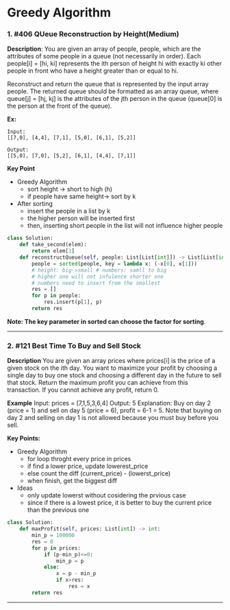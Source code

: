# Greedy Algorithm

### 1. #406 QUeue Reconstruction by Height(Medium)
**Description**:
You are given an array of people, people, which are the attributes of some people in a queue (not necessarily in order). Each people[i] = [hi, ki] represents the ith person of height hi with exactly ki other people in front who have a height greater than or equal to hi.

Reconstruct and return the queue that is represented by the input array people. The returned queue should be formatted as an array queue, where queue[j] = [hj, kj] is the attributes of the jth person in the queue (queue[0] is the person at the front of the queue).

**Ex:**

    Input:
    [[7,0], [4,4], [7,1], [5,0], [6,1], [5,2]]
    
    Output:
    [[5,0], [7,0], [5,2], [6,1], [4,4], [7,1]]

**Key Point**
- Greedy Algorithm
    - sort height -> short to high (h)
    - if people have same height-> sort by k
- After sorting
    - insert the people in a list by k
    - the higher person will be inserted first
    - then, inserting short people in the list will not influence higher people
```python
class Solution:
    def take_second(elem):
        return elem[1]
    def reconstructQueue(self, people: List[List[int]]) -> List[List[int]]:
        people = sorted(people, key = lambda x: (-x[0], x[1]))
        # height: big->small # numbers: samll to big
        # higher one will not infulence shorter one
        # numbers need to insert from the smallest
        res = []
        for p in people:
            res.insert(p[1], p)
        return res
```

**Note: The key parameter in sorted can choose the factor for sorting**. 

---

### 2. #121 Best Time To Buy and Sell Stock
**Description**
You are given an array prices where prices[i] is the price of a given stock on the ith day.
You want to maximize your profit by choosing a single day to buy one stock and choosing a different day in the future to sell that stock.
Return the maximum profit you can achieve from this transaction. If you cannot achieve any profit, return 0.

**Example**
Input: prices = [7,1,5,3,6,4]
Output: 5
Explanation: Buy on day 2 (price = 1) and sell on day 5 (price = 6), profit = 6-1 = 5.
Note that buying on day 2 and selling on day 1 is not allowed because you must buy before you sell.

**Key Points:**
- Greedy Algorithm
    - for loop throght every price in prices
    - if find a lower price, update lowerest_price
    - else count the diff (current_price) - (lowerst_price)
    - when finish, get the biggest diff
 - Ideas
    - only update lowerst without cosidering the prvious case
    - since if there is a lowest price, it is better to buy the current price than the previous one
```python
class Solution:
    def maxProfit(self, prices: List[int]) -> int:
        min_p = 100000
        res = 0
        for p in prices:
            if (p-min_p)<=0:
                min_p = p
            else:
                x = p - min_p
                if x>res:
                    res = x
        return res
```
---




















